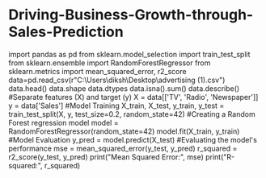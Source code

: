 # Driving-Business-Growth-through-Sales-Prediction
import pandas as pd
from sklearn.model_selection import train_test_split
from sklearn.ensemble import RandomForestRegressor
from sklearn.metrics import mean_squared_error, r2_score
data=pd.read_csv(r"C:\Users\diksh\Desktop\advertising (1).csv")
data.head()
data.shape
data.dtypes
data.isna().sum()
data.describe()
#Separate features (X) and target (y)
X = data[['TV', 'Radio', 'Newspaper']]
y = data['Sales']
#Model Training
X_train, X_test, y_train, y_test = train_test_split(X, y, test_size=0.2, random_state=42)
#Creating a Random Forest regression model
model = RandomForestRegressor(random_state=42)
model.fit(X_train, y_train)
#Model Evaluation
y_pred = model.predict(X_test)
#Evaluating the model's performance
mse = mean_squared_error(y_test, y_pred)
r_squared = r2_score(y_test, y_pred)
print("Mean Squared Error:", mse)
print("R-squared:", r_squared)
